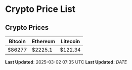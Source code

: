 # Crypto Price List

## Crypto Prices
| Bitcoin | Ethereum | Litecoin |
| ------- | -------- | -------- |
| $86277 | $2225.1 | $122.34 |
**Last Updated:** 2025-03-02 07:35 UTC
**Last Updated:** $DATE$
